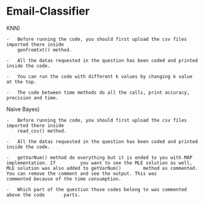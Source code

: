 # Email-Classifier

KNN)

	-	Before running the code, you should first upload the csv files imported there inside
		genfromtxt() method.

	-	All the datas requested in the question has been coded and printed inside the code.
	
	-	You can run the code with different k values by changing k value at the top. 

	-	The code between time methods do all the calls, print accuracy, precision and time. 


Naive Bayes)

	-	Before running the code, you should first upload the csv files imported there inside
		read_csv() method.

	-	All the datas requested in the question has been coded and printed inside the code.

	- 	getVarNum() method do everything but it is ended to you with MAP implementation. If 		you want to see the MLE solution as well, MLE solution was also added to getVarNum() 		method as commented. You can remove the comment and see the output. This was 		commented because of the time consumption.

	-	Which part of the question those codes belong to was commented above the code 		parts.
